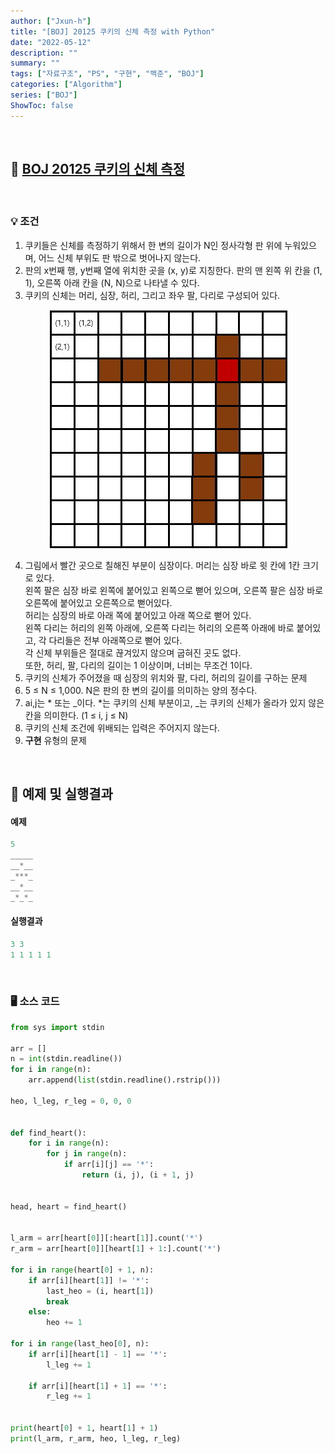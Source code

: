 ```yaml
---
author: ["Jxun-h"]
title: "[BOJ] 20125 쿠키의 신체 측정 with Python"
date: "2022-05-12"
description: ""
summary: ""
tags: ["자료구조", "PS", "구현", "백준", "BOJ"]
categories: ["Algorithm"]
series: ["BOJ"]
ShowToc: false
---
```


<br>

## 📌 <a href="https://www.acmicpc.net/problem/20125" target="_blank">BOJ 20125 쿠키의 신체 측정</a>

<br>

### 💡 조건

1.  쿠키들은 신체를 측정하기 위해서 한 변의 길이가 N인 정사각형 판 위에 누워있으며, 어느 신체 부위도 판 밖으로 벗어나지 않는다.
2.  판의 x번째 행, y번째 열에 위치한 곳을 (x, y)로 지칭한다. 판의 맨 왼쪽 위 칸을 (1, 1), 오른쪽 아래 칸을 (N, N)으로 나타낼 수 있다.
3.  쿠키의 신체는 머리, 심장, 허리, 그리고 좌우 팔, 다리로 구성되어 있다.

<center><img src="../Images/20125.jpeg" width="381" height="381" /></center>

4.  그림에서 빨간 곳으로 칠해진 부분이 심장이다. 머리는 심장 바로 윗 칸에 1칸 크기로 있다.  
    왼쪽 팔은 심장 바로 왼쪽에 붙어있고 왼쪽으로 뻗어 있으며, 오른쪽 팔은 심장 바로 오른쪽에 붙어있고 오른쪽으로 뻗어있다.  
    허리는 심장의 바로 아래 쪽에 붙어있고 아래 쪽으로 뻗어 있다.  
    왼쪽 다리는 허리의 왼쪽 아래에, 오른쪽 다리는 허리의 오른쪽 아래에 바로 붙어있고, 각 다리들은 전부 아래쪽으로 뻗어 있다.  
    각 신체 부위들은 절대로 끊겨있지 않으며 굽혀진 곳도 없다.  
    또한, 허리, 팔, 다리의 길이는 1 이상이며, 너비는 무조건 1이다.
5.  쿠키의 신체가 주어졌을 때 심장의 위치와 팔, 다리, 허리의 길이를 구하는 문제
6.  5 ≤ N ≤ 1,000. N은 판의 한 변의 길이를 의미하는 양의 정수다.
7.  ai,j는 * 또는 _이다. *는 쿠키의 신체 부분이고, _는 쿠키의 신체가 올라가 있지 않은 칸을 의미한다. (1 ≤ i, j ≤ N)
8.  쿠키의 신체 조건에 위배되는 입력은 주어지지 않는다.
9.  **구현** 유형의 문제

<br>

## 🔖 예제 및 실행결과

#### 예제

```py
5
_____
__*__
_***_
__*__
_*_*_
```

#### 실행결과

```py
3 3
1 1 1 1 1
```

<br>

### 🖥 소스 코드

```py
from sys import stdin

arr = []
n = int(stdin.readline())
for i in range(n):
    arr.append(list(stdin.readline().rstrip()))

heo, l_leg, r_leg = 0, 0, 0


def find_heart():
    for i in range(n):
        for j in range(n):
            if arr[i][j] == '*':
                return (i, j), (i + 1, j)


head, heart = find_heart()


l_arm = arr[heart[0]][:heart[1]].count('*')
r_arm = arr[heart[0]][heart[1] + 1:].count('*')

for i in range(heart[0] + 1, n):
    if arr[i][heart[1]] != '*':
        last_heo = (i, heart[1])
        break
    else:
        heo += 1

for i in range(last_heo[0], n):
    if arr[i][heart[1] - 1] == '*':
        l_leg += 1

    if arr[i][heart[1] + 1] == '*':
        r_leg += 1


print(heart[0] + 1, heart[1] + 1)
print(l_arm, r_arm, heo, l_leg, r_leg)
```
